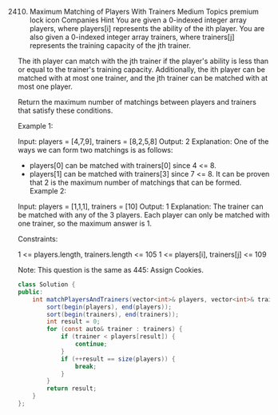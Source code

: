 
2410. Maximum Matching of Players With Trainers
Medium
Topics
premium lock icon
Companies
Hint
You are given a 0-indexed integer array players, where players[i] represents the ability of the ith player. You are also given a 0-indexed integer array trainers, where trainers[j] represents the training capacity of the jth trainer.

The ith player can match with the jth trainer if the player's ability is less than or equal to the trainer's training capacity. Additionally, the ith player can be matched with at most one trainer, and the jth trainer can be matched with at most one player.

Return the maximum number of matchings between players and trainers that satisfy these conditions.

 

Example 1:

Input: players = [4,7,9], trainers = [8,2,5,8]
Output: 2
Explanation:
One of the ways we can form two matchings is as follows:
- players[0] can be matched with trainers[0] since 4 <= 8.
- players[1] can be matched with trainers[3] since 7 <= 8.
It can be proven that 2 is the maximum number of matchings that can be formed.
Example 2:

Input: players = [1,1,1], trainers = [10]
Output: 1
Explanation:
The trainer can be matched with any of the 3 players.
Each player can only be matched with one trainer, so the maximum answer is 1.
 

Constraints:

1 <= players.length, trainers.length <= 105
1 <= players[i], trainers[j] <= 109
 

Note: This question is the same as 445: Assign Cookies.


```java
class Solution {
public:
    int matchPlayersAndTrainers(vector<int>& players, vector<int>& trainers) {
        sort(begin(players), end(players));
        sort(begin(trainers), end(trainers));
        int result = 0;
        for (const auto& trainer : trainers) {
            if (trainer < players[result]) {
                continue;
            }
            if (++result == size(players)) {
                break;
            }
        }
        return result;
    }
};
```
